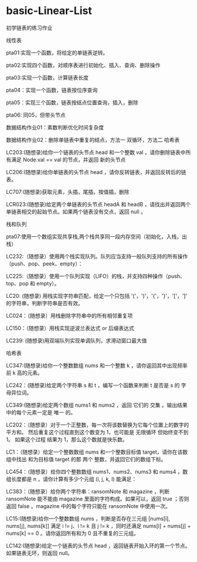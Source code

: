 # basic-Linear-List
初学链表的练习作业


线性表


pta01:实现一个函数，将给定的单链表逆转。

pta02:实现四个函数，对顺序表进行初始化、插入、查询、删除操作

pta03:实现一个函数，计算链表长度

pta04：实现一个函数，链表按位序查询

pta05：实现三个函数，链表按结点位置查询，插入，删除

pta06: 同05，但带头节点

数据结构作业01：素数判断优化时间复杂度

数据结构作业02：删除单链表中重复的结点，方法一 双循环，方法二 哈希表

LC203:(随想录)给你一个链表的头节点 head 和一个整数 val ，请你删除链表中所有满足 Node.val == val 的节点，并返回 新的头节点 

LC206:(随想录)给你单链表的头节点 head ，请你反转链表，并返回反转后的链表。

LC707:(随想录)获取元素，头插，尾插，按值插，删除

LCR023:(随想录)给定两个单链表的头节点 headA 和 headB ，请找出并返回两个单链表相交的起始节点。如果两个链表没有交点，返回 null 。


栈和队列


pta07:使用一个数组实现共享栈,两个栈共享同一段内存空间（初始化，入栈，出栈）

LC232:（随想录）使用两个栈实现队列。队列应当支持一般队列支持的所有操作（push、pop、peek、empty）：

LC225:（随想录）使用一个队列实现（LIFO）的栈，并支持四种操作（push、top、pop 和 empty）。

LC20: (随想录) 用栈实现字符串匹配，给定一个只包括 '('，')'，'{'，'}'，'['，']' 的字符串，判断字符串是否有效。

LC024：（随想录）用栈删除字符串中的所有相邻重复项

LC150：（随想录）用栈实现逆波兰表达式 or 后缀表达式

LC239: (随想录)用双端队列实现单调队列，求滑动窗口最大值


哈希表


LC347:(随想录)给你一个整数数组 nums 和一个整数 k ，请你返回其中出现频率前 k 高的元素。

LC242：(随想录)给定两个字符串 s 和 t ，编写一个函数来判断 t 是否是 s 的 字母异位词。

LC349:(随想录)给定两个数组 nums1 和 nums2 ，返回 它们的 交集 。输出结果中的每个元素一定是 唯一 的。

LC202：（随想录）对于一个正整数，每一次将该数替换为它每个位置上的数字的平方和。
然后重复这个过程直到这个数变为 1，也可能是 无限循环 但始终变不到 1。
如果这个过程 结果为 1，那么这个数就是快乐数。

LC1：（随想录）给定一个整数数组 nums 和一个整数目标值 target，请你在该数组中找出 和为目标值 target  的那 两个 整数，并返回它们的数组下标。

LC454：（随想录）给你四个整数数组 nums1、nums2、nums3 和 nums4 ，数组长度都是 n ，请你计算有多少个元组 (i, j, k, l) 能满足：

LC383：（随想录）给你两个字符串：ransomNote 和 magazine ，判断 ransomNote 能不能由 magazine 里面的字符构成。如果可以，返回 true ；否则返回 false 。magazine 中的每个字符只能在 ransomNote 中使用一次。

LC15:(随想录)给你一个整数数组 nums ，判断是否存在三元组 [nums[i], nums[j], nums[k]] 满足 i != j、i != k 且 j != k ，同时还满足 nums[i] + nums[j] + nums[k] == 0 。请你返回所有和为 0 且不重复的三元组。

LC142:(随想录)给定一个链表的头节点  head ，返回链表开始入环的第一个节点。 如果链表无环，则返回 null。




